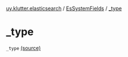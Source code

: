 [uy.klutter.elasticsearch](../index.md) / [EsSystemFields](index.md) / [_type](.)


# _type
`_type` [(source)](https://github.com/kohesive/klutter/blob/master/elasticsearch-jdk7/src/main/kotlin/uy/klutter/elasticsearch/Mappings.kt#L11)


